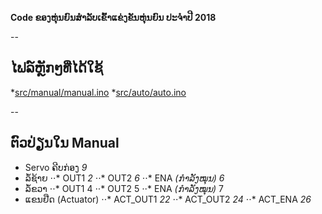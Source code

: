 **Code ຂອງຫຸ່ນຍົນສຳລັບເຂົ້າແຂ່ງຂັນຫຸ່ນຍົນ ປະຈຳປີ 2018**

--

## ໄຟລ໌ຫຼັກໆທີ່ໄດ້ໃຊ້
*[src/manual/manual.ino](https://bitbucket.org/khatthaphone/national-robot-contest-2018/src/93f1dfb594c255ac7eca475ac2e5afba94b014a6/src/manual/manual.ino?at=master&fileviewer=file-view-default)
*[src/auto/auto.ino](https://bitbucket.org/khatthaphone/national-robot-contest-2018/src/93f1dfb594c255ac7eca475ac2e5afba94b014a6/src/auto/auto.ino?at=master&fileviewer=file-view-default)

--

## ຕົວປ່ຽນໃນ Manual
* Servo ຄີບກ່ອງ *9*
* ລໍ້ຊ້າຍ 
⋅⋅* OUT1 *2*
⋅⋅* OUT2 *6*
⋅⋅* ENA *(ກຳລັງໝຸນ)* *6*
* ລໍ້ຂວາ
⋅⋅* OUT1 4
⋅⋅* OUT2 5
⋅⋅* ENA *(ກຳລັງໝຸນ)* 7
* ແຂນຢືດ (Actuator)
⋅⋅* ACT_OUT1 *22*
⋅⋅* ACT_OUT2 *24*
⋅⋅* ACT_ENA *26*